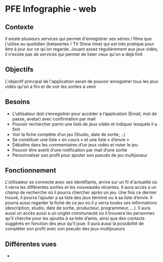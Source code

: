 # PFE Infographie - web

## Contexte

Il existe plusieurs services qui permet d'enregistrer ses séries / films que j'utilise au quotidien (betaseries / TV Show time) qui est très pratique pour être à jour sur ce qu'on regarde. Jouant assez régulièrement aux jeux vidéo, il n'existe pas de services qui permet de lister ceux qu'on a déjà finit

## Objectifs

L'objectif principal de l'application serait de pouvoir enregistrer tous les jeux vidéo qu'on a fini et de voir les sorties à venir

## Besoins

-	L’utilisateur doit s’enregistrer pour accéder à l’application (Email, mot de passe, avatar) avec confirmation par mail
-	Pouvoir rechercher parmi une liste de jeux vidéo et indiquer lesquels il a finit
-	Voir la fiche complète d’un jeu (Studio, date de sortie, ..)
-	Se constituer une liste « en cours » et une liste « d’envie »
-	Débattre dans les commentaires d’un jeux vidéo et noter le jeu
-	Pouvoir être averti d’une notification par mail d’une sortie
-	Personnaliser son profil pour ajouter son pseudo de jeu multijoueur


## Fonctionnement

L'utilisateur se connecte avec ses identifiants, arrive sur un fil d'actualité où il verra les différentes sorties et les nouveautés récentes. Il aura accès a un champ de recherche où il pourra chercher après un jeu. Une fois ce dernier trouvé, il pourra l’ajouter a sa liste des jeux terminé ou à sa liste d’envie. Il pourra aussi regarder la fiche de ce jeu où il y verra toutes ses informations (description, studio, date de sortie, producteur, programmeur, …). Il aura aussi un accès aussi a un onglet communauté où il trouvera les personnes qu’il cherche pour les ajoutés à sa liste d’amis, ainsi que des contacts suggérés en fonction des jeux qu’il joue. Il aura aussi la possibilité de compléter son profil avec son pseudo des jeux multijoueurs

## Différentes vues

-
